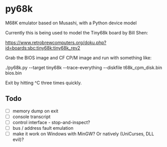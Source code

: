 
# py68k
M68K emulator based on Musashi, with a Python device model

Currently this is being used to model the Tiny68k board by Bill Shen:

https://www.retrobrewcomputers.org/doku.php?id=boards:sbc:tiny68k:tiny68k_rev2

Grab the BIOS image and CF CP/M image and run with something like:

  ./py68k.py --target tiny68k --trace-everything --diskfile t68k_cpm_disk.bin bios.bin

Exit by hitting ^C three times quickly.

## Todo

 - [ ] memory dump on exit
 - [ ] console transcript
 - [ ] control interface - stop-and-inspect? 
 - [ ] bus / address fault emulation
 - [ ] make it work on Windows with MinGW? Or natively (UniCurses, DLL evil)?
